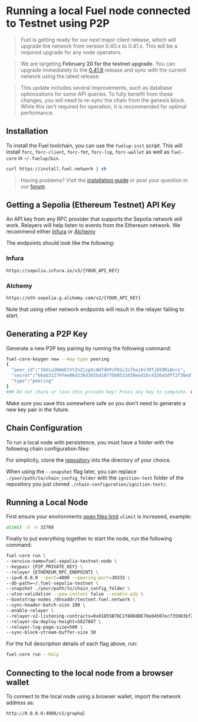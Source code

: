 # Running a local Fuel node connected to Testnet using P2P

> Fuel is getting ready for our next major client release, which will upgrade the network from version 0.40.x to 0.41.x. This will be a required upgrade for any node operators. 

> We are targeting **February 20 for the testnet upgrade**. You can upgrade immediately to the [0.41.6](https://github.com/FuelLabs/fuel-core/releases/tag/v0.41.6) release and sync with the current network using the latest release.

> This update includes several improvements, such as database optimizations for some API queries. To fully benefit from these changes, you will need to re-sync the chain from the genesis block. While this isn't required for operation, it is recommended for optimal performance.

## Installation

To install the Fuel toolchain, you can use the `fuelup-init` script.
This will install `forc`, `forc-client`, `forc-fmt`, `forc-lsp`, `forc-wallet` as well as `fuel-core` in `~/.fuelup/bin`.

```sh
curl https://install.fuel.network | sh
```

> Having problems? Visit the [installation guide](https://docs.fuel.network/guides/installation/) or post your question in our [forum](https://forum.fuel.network/).

## Getting a Sepolia (Ethereum Testnet) API Key

An API key from any RPC provider that supports the Sepolia network will work. Relayers will help listen to events from the Ethereum network. We recommend either [Infura](https://www.infura.io/) or [Alchemy](https://www.alchemy.com/)

The endpoints should look like the following:

### Infura

```sh
https://sepolia.infura.io/v3/{YOUR_API_KEY}
```

### Alchemy

```sh
https://eth-sepolia.g.alchemy.com/v2/{YOUR_API_KEY}
```

Note that using other network endpoints will result in the relayer failing to start.

## Generating a P2P Key

Generate a new P2P key pairing by running the following command:

```sh
fuel-core-keygen new --key-type peering
{
  "peer_id":"16Uiu2HAmEtVt2nZjzpXcAH7dkPcFDiL3z7haj6x78Tj659Ri8nrs",
  "secret":"b0ab3227974e06d236d265bd1077bb0522d38ead16c4326a5dff2f30edf88496",
  "type":"peering"
}
### Do not share or lose this private key! Press any key to complete. ###
```

Make sure you save this somewhere safe so you don't need to generate a new key pair in the future.

## Chain Configuration

To run a local node with persistence, you must have a folder with the following chain configuration files:

For simplicity, clone the [repository](https://github.com/FuelLabs/chain-configuration/tree/master) into the directory of your choice.

When using the `--snapshot` flag later, you can replace `./your/path/to/chain_config_folder` with the `ignition-test` folder of the repository you just cloned `./chain-configuration/ignition-test/`.

## Running a Local Node

First ensure your environments [open files limit](https://askubuntu.com/questions/162229/how-do-i-increase-the-open-files-limit-for-a-non-root-user) `ulimit` is increased, example:

```sh
ulimit -S -n 32768
```

Finally to put everything together to start the node, run the following command:

```sh
fuel-core run \
--service-name=fuel-sepolia-testnet-node \
--keypair {P2P_PRIVATE_KEY} \
--relayer {ETHEREUM_RPC_ENDPOINT} \
--ip=0.0.0.0 --port=4000 --peering-port=30333 \
--db-path=~/.fuel-sepolia-testnet \
--snapshot ./your/path/to/chain_config_folder \
--utxo-validation --poa-instant false --enable-p2p \
--bootstrap-nodes /dnsaddr/testnet.fuel.network \
--sync-header-batch-size 100 \
--enable-relayer \
--relayer-v2-listening-contracts=0x01855B78C1f8868DE70e84507ec735983bf262dA \
--relayer-da-deploy-height=5827607 \
--relayer-log-page-size=500 \
--sync-block-stream-buffer-size 30
```

For the full description details of each flag above, run:

```sh
fuel-core run --help
```

## Connecting to the local node from a browser wallet

To connect to the local node using a browser wallet, import the network address as:

```sh
http://0.0.0.0:4000/v1/graphql
```
